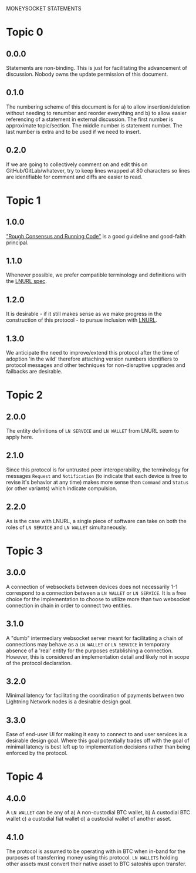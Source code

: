 MONEYSOCKET STATEMENTS

# Topic 0

## 0.0.0
Statements are non-binding. This is just for facilitating the advancement of
discussion. Nobody owns the update permission of this document.

## 0.1.0
The numbering scheme of this document is for a) to allow insertion/deletion
without needing to renumber and reorder everything and b) to allow easier
referencing of a statement in external discussion. The first number is
approximate topic/section. The middle number is statement number. The last
number is extra and to be used if we need to insert.

## 0.2.0
If we are going to collectively comment on and edit this on
GitHub/GitLab/whatever, try to keep lines wrapped at 80 characters so lines are
identifiable for comment and diffs are easier to read.

# Topic 1

## 1.0.0
["Rough Consensus and Running
Code"](https://en.wikipedia.org/wiki/Rough_consensus) is a good guideline and
good-faith principal.

## 1.1.0
Whenever possible, we prefer compatible terminology and definitions with the
[LNURL spec](https://github.com/btcontract/lnurl-rfc).

## 1.2.0
It is desirable - if it still makes sense as we make progress in the
construction of this protocol - to pursue inclusion with
[LNURL](https://github.com/btcontract/lnurl-rfc).

## 1.3.0
We anticipate the need to improve/extend this protocol after the time of
adoption 'in the wild' therefore attaching version numbers identifiers to
protocol messages and other techniques for non-disruptive upgrades and
failbacks are desirable.


# Topic 2

## 2.0.0
The entity definitions of `LN SERVICE` and `LN WALLET` from LNURL seem to apply
here.

## 2.1.0
Since this protocol is for untrusted peer interoperability, the terminology for
messages `Request` and `Notification` (to indicate that each device is free to
revise it's behavior at any time) makes more sense than `Command` and `Status`
(or other variants) which indicate compulsion.

## 2.2.0
As is the case with LNURL, a single piece of software can take on both the
roles of `LN SERVICE` and `LN WALLET` simultaneously.


# Topic 3

## 3.0.0
A connection of websockets between devices does not necessarily 1-1 correspond
to a connection between a `LN WALLET` or `LN SERVICE`. It is a free choice for
the implementation to choose to utilize more than two websocket connection in
chain in order to connect two entities.

## 3.1.0
A "dumb" intermediary websocket server meant for facilitating a chain of
connections may behave as a `LN WALLET` or `LN SERVICE` in temporary absence of
a 'real' entity for the purposes establishing a connection. However, this is
considered an implementation detail and likely not in scope of the protocol
declaration.

## 3.2.0
Minimal latency for facilitating the coordination of payments between two
Lightning Network nodes is a desirable design goal.

## 3.3.0
Ease of end-user UI for making it easy to connect to and user services is a
desirable design goal. Where this goal potentially trades off with the goal of
minimal latency is best left up to implementation decisions rather than being
enforced by the protocol.


# Topic 4

## 4.0.0
A `LN WALLET` can be any of a) A non-custodial BTC wallet, b) A custodial BTC
wallet c) a custodial fiat wallet d) a custodial wallet of another asset.

## 4.1.0
The protocol is assumed to be operating with in BTC when in-band for the
purposes of transferring money using this protocol. `LN WALLETS` holding other
assets must convert their native asset to BTC satoshis upon transfer.

